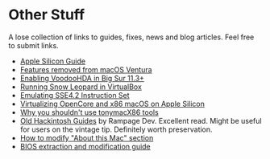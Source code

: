 # Other Stuff
A lose collection of links to guides, fixes, news and blog articles. Feel free to submit links.

- [Apple Silicon Guide](https://github.com/mikeroyal/Apple-Silicon-Guide)
- [Features removed from macOS Ventura](https://github.com/dortania/OpenCore-Legacy-Patcher/issues/998)
- [Enabling VoodooHDA in Big Sur 11.3+](https://www.insanelymac.com/forum/topic/314406-voodoohda-299/?do=findComment&comment=2756841)
- [Running Snow Leopard in VirtualBox](https://www.youtube.com/watch?v=b2fgOPvkmH8)
- [Emulating SSE4.2 Instruction Set](https://forums.macrumors.com/threads/mp3-1-others-sse-4-2-emulation-to-enable-amd-metal-driver.2206682/)
- [Virtualizing OpenCore and x86 macOS on Apple Silicon](https://khronokernel.github.io/apple/silicon/2021/01/17/QEMU-AS.html)
- [Why you shouldn't use tonymacX86 tools](https://github.com/khronokernel/Tonymacx86-stance)
- [Old Hackintosh Guides](https://web.archive.org/web/20170911113616/http://www.rampagedev.com/guides/) by Rampage Dev. Excellent read. Might be useful for users on the vintage tip. Definitely worth preservation.
- [How to modify "About this Mac" section](https://www.idownloadblog.com/2017/01/13/how-to-modify-about-this-mac-hackintosh/)
- [BIOS extraction and modification guide](https://github.com/dreamwhite/bios-extraction-guide/blob/master/README.md#unlock-cfg-lock)
